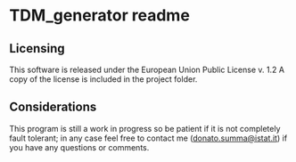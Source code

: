 # TDM_generator readme     

## Licensing

This software is released under the European Union Public License v. 1.2
A copy of the license is included in the project folder.


## Considerations

This program is still a work in progress so be patient if it is not completely fault tolerant; in any case feel free to contact me (donato.summa@istat.it) if you have any questions or comments.
